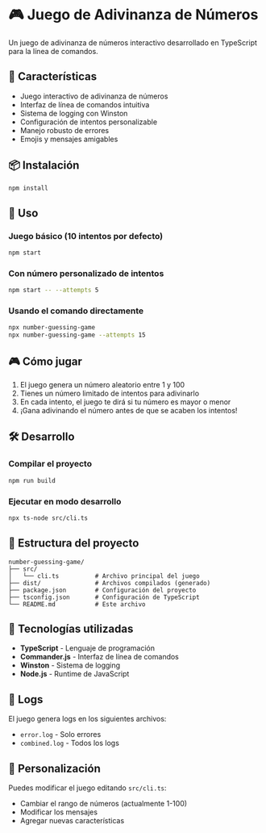 # 🎮 Juego de Adivinanza de Números

Un juego de adivinanza de números interactivo desarrollado en TypeScript para la línea de comandos.

## 🚀 Características

- Juego interactivo de adivinanza de números
- Interfaz de línea de comandos intuitiva
- Sistema de logging con Winston
- Configuración de intentos personalizable
- Manejo robusto de errores
- Emojis y mensajes amigables

## 📦 Instalación

```bash
npm install
```

## 🎯 Uso

### Juego básico (10 intentos por defecto)
```bash
npm start
```

### Con número personalizado de intentos
```bash
npm start -- --attempts 5
```

### Usando el comando directamente
```bash
npx number-guessing-game
npx number-guessing-game --attempts 15
```

## 🎮 Cómo jugar

1. El juego genera un número aleatorio entre 1 y 100
2. Tienes un número limitado de intentos para adivinarlo
3. En cada intento, el juego te dirá si tu número es mayor o menor
4. ¡Gana adivinando el número antes de que se acaben los intentos!

## 🛠️ Desarrollo

### Compilar el proyecto
```bash
npm run build
```

### Ejecutar en modo desarrollo
```bash
npx ts-node src/cli.ts
```

## 📁 Estructura del proyecto

```
number-guessing-game/
├── src/
│   └── cli.ts          # Archivo principal del juego
├── dist/               # Archivos compilados (generado)
├── package.json        # Configuración del proyecto
├── tsconfig.json       # Configuración de TypeScript
└── README.md           # Este archivo
```

## 🔧 Tecnologías utilizadas

- **TypeScript** - Lenguaje de programación
- **Commander.js** - Interfaz de línea de comandos
- **Winston** - Sistema de logging
- **Node.js** - Runtime de JavaScript

## 📝 Logs

El juego genera logs en los siguientes archivos:
- `error.log` - Solo errores
- `combined.log` - Todos los logs

## 🎨 Personalización

Puedes modificar el juego editando `src/cli.ts`:
- Cambiar el rango de números (actualmente 1-100)
- Modificar los mensajes
- Agregar nuevas características

